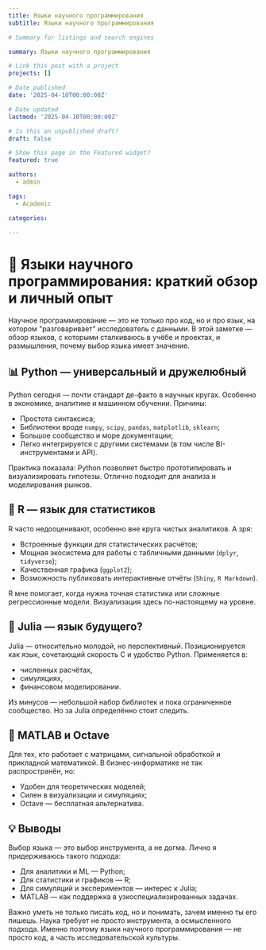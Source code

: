 ```yaml
---
title: Языки научного программирования
subtitle: Языки научного программирования

# Summary for listings and search engines

summary: Языки научного программирования

# Link this post with a project
projects: []

# Date published
date: '2025-04-10T00:00:00Z'

# Date updated
lastmod: '2025-04-10T00:00:00Z'

# Is this an unpublished draft?
draft: false

# Show this page in the Featured widget?
featured: true

authors:
  - admin

tags:
  - Academic

categories:
  
---
```


# 🧠 Языки научного программирования: краткий обзор и личный опыт

Научное программирование — это не только про код, но и про язык, на котором "разговаривает" исследователь с данными. В этой заметке — обзор языков, с которыми сталкиваюсь в учёбе и проектах, и размышления, почему выбор языка имеет значение.

## 📊 Python — универсальный и дружелюбный

Python сегодня — почти стандарт де-факто в научных кругах. Особенно в экономике, аналитике и машинном обучении. Причины:

- Простота синтаксиса;
- Библиотеки вроде `numpy`, `scipy`, `pandas`, `matplotlib`, `sklearn`;
- Большое сообщество и море документации;
- Легко интегрируется с другими системами (в том числе BI-инструментами и API).

Практика показала: Python позволяет быстро прототипировать и визуализировать гипотезы. Отлично подходит для анализа и моделирования рынков.

## 📐 R — язык для статистиков

R часто недооценивают, особенно вне круга чистых аналитиков. А зря:

- Встроенные функции для статистических расчётов;
- Мощная экосистема для работы с табличными данными (`dplyr`, `tidyverse`);
- Качественная графика (`ggplot2`);
- Возможность публиковать интерактивные отчёты (`Shiny`, `R Markdown`).

R мне помогает, когда нужна точная статистика или сложные регрессионные модели. Визуализация здесь по-настоящему на уровне.

## 🚀 Julia — язык будущего?

Julia — относительно молодой, но перспективный. Позиционируется как язык, сочетающий скорость C и удобство Python. Применяется в:

- численных расчётах,
- симуляциях,
- финансовом моделировании.

Из минусов — небольшой набор библиотек и пока ограниченное сообщество. Но за Julia определённо стоит следить.

## 🧮 MATLAB и Octave

Для тех, кто работает с матрицами, сигнальной обработкой и прикладной математикой. В бизнес-информатике не так распространён, но:

- Удобен для теоретических моделей;
- Силен в визуализации и симуляциях;
- Octave — бесплатная альтернатива.

## 💡 Выводы

Выбор языка — это выбор инструмента, а не догма. Лично я придерживаюсь такого подхода:

- Для аналитики и ML — Python;
- Для статистики и графиков — R;
- Для симуляций и экспериментов — интерес к Julia;
- MATLAB — как поддержка в узкоспециализированных задачах.

Важно уметь не только писать код, но и понимать, зачем именно ты его пишешь. Наука требует не просто инструмента, а осмысленного подхода. Именно поэтому языки научного программирования — не просто код, а часть исследовательской культуры.


